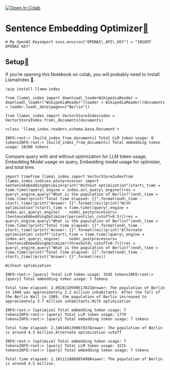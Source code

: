 [![Open In Colab](https://colab.research.google.com/assets/colab-badge.svg)](https://colab.research.google.com/github/run-llama/llama_index/blob/main/docs/examples/node_postprocessor/OptimizerDemo.ipynb)

Sentence Embedding Optimizer[](#sentence-embedding-optimizer "Permalink to this heading")
==========================================================================================


```
# My OpenAI Keyimport osos.environ["OPENAI\_API\_KEY"] = "INSERT OPENAI KEY"
```
Setup[](#setup "Permalink to this heading")
--------------------------------------------

If you’re opening this Notebook on colab, you will probably need to install LlamaIndex 🦙.


```
!pip install llama-index
```

```
from llama\_index import download\_loaderWikipediaReader = download\_loader("WikipediaReader")loader = WikipediaReader()documents = loader.load\_data(pages=["Berlin"])
```

```
from llama\_index import VectorStoreIndexindex = VectorStoreIndex.from\_documents(documents)
```

```
<class 'llama_index.readers.schema.base.Document'>
```

```
INFO:root:> [build_index_from_documents] Total LLM token usage: 0 tokensINFO:root:> [build_index_from_documents] Total embedding token usage: 18390 tokens
```
Compare query with and without optimization for LLM token usage, Embedding Model usage on query, Embedding model usage for optimizer, and total time.


```
import timefrom llama\_index import VectorStoreIndexfrom llama\_index.indices.postprocessor import SentenceEmbeddingOptimizerprint("Without optimization")start\_time = time.time()query\_engine = index.as\_query\_engine()res = query\_engine.query("What is the population of Berlin?")end\_time = time.time()print("Total time elapsed: {}".format(end\_time - start\_time))print("Answer: {}".format(res))print("With optimization")start\_time = time.time()query\_engine = index.as\_query\_engine(    node\_postprocessors=[SentenceEmbeddingOptimizer(percentile\_cutoff=0.5)])res = query\_engine.query("What is the population of Berlin?")end\_time = time.time()print("Total time elapsed: {}".format(end\_time - start\_time))print("Answer: {}".format(res))print("Alternate optimization cutoff")start\_time = time.time()query\_engine = index.as\_query\_engine(    node\_postprocessors=[SentenceEmbeddingOptimizer(threshold\_cutoff=0.7)])res = query\_engine.query("What is the population of Berlin?")end\_time = time.time()print("Total time elapsed: {}".format(end\_time - start\_time))print("Answer: {}".format(res))
```

```
Without optimization
```

```
INFO:root:> [query] Total LLM token usage: 3545 tokensINFO:root:> [query] Total embedding token usage: 7 tokens
```

```
Total time elapsed: 2.8928110599517822Answer: The population of Berlin in 1949 was approximately 2.2 million inhabitants. After the fall of the Berlin Wall in 1989, the population of Berlin increased to approximately 3.7 million inhabitants.With optimization
```

```
INFO:root:> [optimize] Total embedding token usage: 7 tokensINFO:root:> [query] Total LLM token usage: 1779 tokensINFO:root:> [query] Total embedding token usage: 7 tokens
```

```
Total time elapsed: 2.346346139907837Answer: The population of Berlin is around 4.5 million.Alternate optimization cutoff
```

```
INFO:root:> [optimize] Total embedding token usage: 7 tokensINFO:root:> [query] Total LLM token usage: 3215 tokensINFO:root:> [query] Total embedding token usage: 7 tokens
```

```
Total time elapsed: 2.101111888885498Answer: The population of Berlin is around 4.5 million.
```
